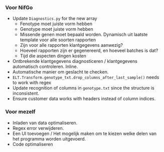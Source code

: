 ### Voor NifGo  
- Update `Diagnostics.py` for the new array
	- Fenotype moet juiste vorm hebben
	- Genotype moet juiste vorm hebben
	- Missende genen moet bepaald worden. Dynamisch uit laatste template voor alle soorten rapporten
	- Zijn voor alle rapporten klantgegevens aanwezig?
	- Hoeveel rapporten zijn er gegenereerd, en hoeveel batches is dat?
	- Tijd die aspecten dingen kosten
- Ontbrekende klantgegevens diagnosticeren / klantgegevens automatisch controleren. Inline. 
- Automatische manier om geslacht te checken.
- `ELT.Transform.genotype_txt.drop_columns_after_last_sample()` needs to work with regex  
- Update recognition of columns in `genotype.txt` since the structure is inconsistent.  
- Ensure customer data works with headers instead of column indices.  
### Voor mezelf  
- Inladen van data optimaliseren.  
- Regex error verwijderen.
- Een UI toevoegen / Het mogelijk maken om te kiezen welke delen van het programma worden uitgevoerd.  
- Code optimaliseren  